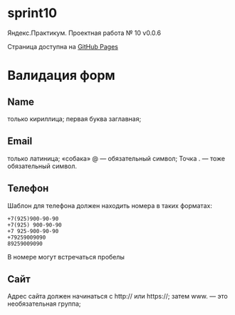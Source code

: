 # sprint10

Яндекс.Практикум. Проектная работа № 10
v0.0.6 

Страница доступна на [GitHub Pages](https://artemzxc13.github.io/sprint10/)


# Валидация форм


## Name
только кириллица;
первая буква заглавная;

## Email
только латиница;
«собака» @ — обязательный символ;
Точка . — тоже обязательный символ.

##  Телефон
Шаблон для телефона должен находить номера в таких форматах:

    +7(925)900-90-90
    +7(925) 900-90-90
    +7 925-900-90-90
    +79259009090
    89259009090
В номере могут встречаться пробелы

## Сайт
Адрес сайта должен начинаться с http:// или https://;
затем www. — это необязательная группа;
